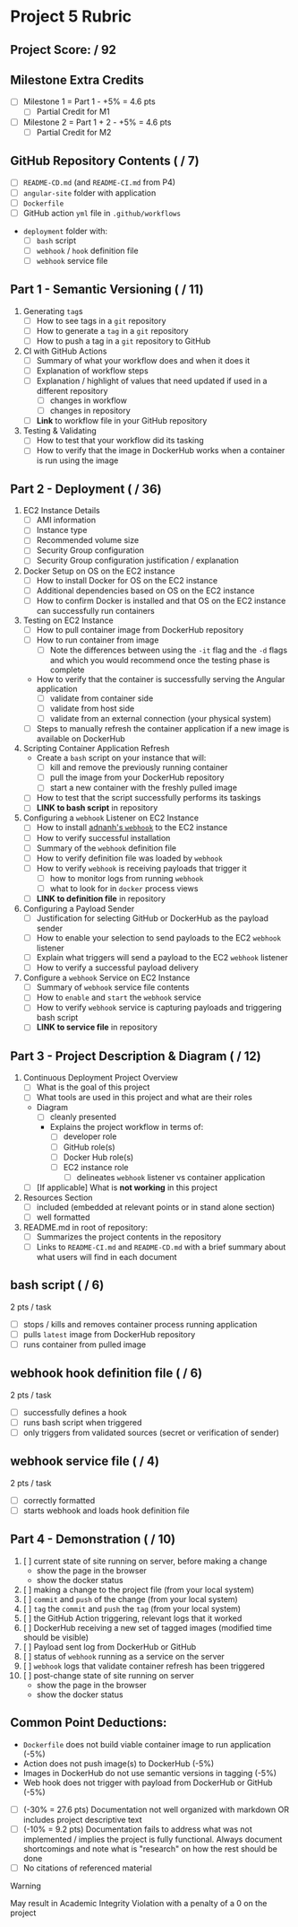 # Project 5 Rubric

## Project Score: / 92

## Milestone Extra Credits

- [ ] Milestone 1 = Part 1 - +5% = 4.6 pts
  - [ ] Partial Credit for M1
- [ ] Milestone 2 = Part 1 + 2 - +5% = 4.6 pts
  - [ ] Partial Credit for M2

## GitHub Repository Contents ( / 7)

- [ ] `README-CD.md` (and `README-CI.md` from P4)
- [ ] `angular-site` folder with application
- [ ] `Dockerfile`
- [ ] GitHub action `yml` file in `.github/workflows`
- `deployment` folder with:
  - [ ] `bash` script
  - [ ] `webhook` / `hook` definition file
  - [ ] `webhook` service file

## Part 1 - Semantic Versioning ( / 11)

1. Generating `tag`s 
    - [ ] How to see tags in a `git` repository
    - [ ] How to generate a `tag` in a `git` repository
    - [ ] How to push a tag in a `git` repository to GitHub
2. CI with GitHub Actions
    - [ ] Summary of what your workflow does and when it does it
    - [ ] Explanation of workflow steps
    - [ ] Explanation / highlight of values that need updated if used in a different repository
      - [ ] changes in workflow
      - [ ] changes in repository
    - [ ] **Link** to workflow file in your GitHub repository
3. Testing & Validating
    - [ ] How to test that your workflow did its tasking
    - [ ] How to verify that the image in DockerHub works when a container is run using the image

## Part 2 - Deployment ( / 36)

1. EC2 Instance Details
    - [ ] AMI information
    - [ ] Instance type 
    - [ ] Recommended volume size
    - [ ] Security Group configuration
    - [ ] Security Group configuration justification / explanation
2. Docker Setup on OS on the EC2 instance
    - [ ] How to install Docker for OS on the EC2 instance
    - [ ] Additional dependencies based on OS on the EC2 instance
    - [ ] How to confirm Docker is installed and that OS on the EC2 instance can successfully run containers
3. Testing on EC2 Instance
    - [ ] How to pull container image from DockerHub repository
    - [ ] How to run container from image 
      - [ ] Note the differences between using the `-it` flag and the `-d` flags and which you would recommend once the testing phase is complete
    - How to verify that the container is successfully serving the Angular application
      - [ ] validate from container side
      - [ ] validate from host side
      - [ ] validate from an external connection (your physical system)
    - [ ] Steps to manually refresh the container application if a new image is available on DockerHub
4. Scripting Container Application Refresh
    - Create a `bash` script on your instance that will:
      - [ ] kill and remove the previously running container
      - [ ] pull the image from your DockerHub repository
      - [ ] start a new container with the freshly pulled image
    - [ ] How to test that the script successfully performs its taskings
    - [ ] **LINK to bash script** in repository
5. Configuring a `webhook` Listener on EC2 Instance
    - [ ] How to install [adnanh's `webhook`](https://github.com/adnanh/webhook) to the EC2 instance
    - [ ] How to verify successful installation
    - [ ] Summary of the `webhook` definition file
    - [ ] How to verify definition file was loaded by `webhook`
    - [ ] How to verify `webhook` is receiving payloads that trigger it
      - [ ] how to monitor logs from running `webhook`
      - [ ] what to look for in `docker` process views
    - [ ] **LINK to definition file** in repository
6. Configuring a Payload Sender
    - [ ] Justification for selecting GitHub or DockerHub as the payload sender
    - [ ] How to enable your selection to send payloads to the EC2 `webhook` listener
    - [ ] Explain what triggers will send a payload to the EC2 `webhook` listener
    - [ ] How to verify a successful payload delivery
7. Configure a `webhook` Service on EC2 Instance 
    - [ ] Summary of `webhook` service file contents
    - [ ] How to `enable` and `start` the `webhook` service
    - [ ] How to verify `webhook` service is capturing payloads and triggering bash script
    - [ ] **LINK to service file** in repository

## Part 3 - Project Description & Diagram ( / 12)

1. Continuous Deployment Project Overview
    - [ ] What is the goal of this project
    - [ ] What tools are used in this project and what are their roles
    - Diagram
      - [ ] cleanly presented
      - Explains the project workflow in terms of:
        - [ ] developer role
        - [ ] GitHub role(s)
        - [ ] Docker Hub role(s)
        - [ ] EC2 instance role
          - [ ] delineates `webhook` listener vs container application
    - [ ] [If applicable] What is **not working** in this project
2. Resources Section
    - [ ] included (embedded at relevant points or in stand alone section)
    - [ ] well formatted
3. README.md in root of repository:
    - [ ] Summarizes the project contents in the repository
    - [ ] Links to `README-CI.md` and `README-CD.md` with a brief summary about what users will find in each document

## bash script ( / 6)
2 pts / task

- [ ] stops / kills and removes container process running application
- [ ] pulls `latest` image from DockerHub repository
- [ ] runs container from pulled image

## webhook hook definition file ( / 6)
2 pts / task

- [ ] successfully defines a hook
- [ ] runs bash script when triggered
- [ ] only triggers from validated sources (secret or verification of sender)

## webhook service file ( / 4)
2 pts / task

- [ ] correctly formatted
- [ ] starts webhook and loads hook definition file 

## Part 4 - Demonstration ( / 10)

1. [ ] current state of site running on server, before making a change
    - show the page in the browser
    - show the docker status
2. [ ] making a change to the project file (from your local system)
3. [ ] `commit` and `push` of the change (from your local system)
4. [ ] `tag` the `commit` and `push` the `tag` (from your local system)
5. [ ] the GitHub Action triggering, relevant logs that it worked
6. [ ] DockerHub receiving a new set of tagged images (modified time should be visible)
7. [ ] Payload sent log from DockerHub or GitHub
8. [ ] status of `webhook` running as a service on the server
9. [ ] `webhook` logs that validate container refresh has been triggered
10. [ ] post-change state of site running on server
    - show the page in the browser
    - show the docker status

## Common Point Deductions:

- `Dockerfile` does not build viable container image to run application (-5%)
- Action does not push image(s) to DockerHub  (-5%)
- Images in DockerHub do not use semantic versions in tagging (-5%)
- Web hook does not trigger with payload from DockerHub or GitHub (-5%)
- [ ] (-30% = 27.6 pts) Documentation not well organized with markdown OR includes project descriptive text
- [ ] (-10% = 9.2 pts) Documentation fails to address what was not implemented / implies the project is fully functional.  Always document shortcomings and note what is "research" on how the rest should be done
- [ ] No citations of referenced material
> [!WARNING]
> May result in Academic Integrity Violation with a penalty of a 0 on the project
